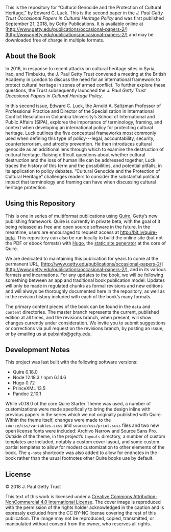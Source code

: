 This is the repository for “Cultural Genocide and the Protection of Cultural Heritage,” by Edward C. Luck. This is the second paper in the *J. Paul Getty Trust Occasional Papers in Cultural Heritage Policy* and was first published September 21, 2018, by Getty Publications. It is available online at [http://www.getty.edu/publications/occasional-papers-2/](http://www.getty.edu/publications/occasional-papers-2/) and may be downloaded free of charge in multiple formats.

## About the Book

In 2016, in response to recent attacks on cultural heritage sites in Syria, Iraq, and Timbuktu, the J. Paul Getty Trust convened a meeting at the British Academy in London to discuss the need for an international framework to protect cultural heritage in zones of armed conflict. To further explore these questions, the Trust subsequently launched the *J. Paul Getty Trust Occasional Papers in Cultural Heritage Policy*.

In this second issue, Edward C. Luck, the Arnold A. Saltzman Professor of Professional Practice and Director of the Specialization in International Conflict Resolution in Columbia University’s School of International and Public Affairs (SIPA), explores the importance of terminology, framing, and context when developing an international policy for protecting cultural heritage. Luck outlines the five conceptual frameworks most commonly used when defining this type of policy---legal, accountability, security, counterterrorism, and atrocity prevention. He then introduces cultural genocide as an additional lens through which to examine the destruction of cultural heritage. Raising difficult questions about whether cultural destruction and the loss of human life can be addressed together, Luck traces the history of this term and the possibilities, and potential pitfalls, in its application to policy debates. “Cultural Genocide and the Protection of Cultural Heritage” challenges readers to consider the substantial political impact that terminology and framing can have when discussing cultural heritage protection.

## Using this Repository

This is one in series of multiformat publications using [Quire](http://www.getty.edu/publications/digital/platforms-tools.html), Getty’s new publishing framework. Quire is currently in private beta, with the goal of it being released as free and open source software in the future. In the meantime, users are encouraged to request access at http://bit.ly/quire-beta. This repository can also be run locally to build the online site (but not the PDF or ebook formats) with [Hugo](https://gohugo.io/), the [static site generator](https://www.smashingmagazine.com/2015/11/modern-static-website-generators-next-big-thing/) at the core of Quire.

We are dedicated to maintaining this publication for years to come at the permanent URL, [http://www.getty.edu/publications/occasional-papers-2/](http://www.getty.edu/publications/occasional-papers-2/), and in its various formats and incarnations. For any updates to the book, we will be following something between an app and traditional book publication model. Updates will only be made in regulated chunks as formal revisions and new editions and will always be thoroughly documented here in the repository, as well as in the revision history included with each of the book’s many formats.

The primary content pieces of the book can be found in the `data` and `content` directories. The master branch represents the current, published edition at all times, and the revisions branch, when present, will show changes currently under consideration. We invite you to submit suggestions or corrections via pull request on the revisions branch, by posting an issue, or by emailing us at [pubsinfo@getty.edu](mailto:pubsinfo@getty.edu).

## Development Notes

This project was last built with the following software versions:

- Quire 0.18.0
- Node 12.18.3 / npm 6.14.6
- Hugo 0.72
- PrinceXML 13.5
- Pandoc 2.10.1

While v0.18.0 of the core Quire Starter Theme was used, a number of customizations were made specifically to bring the design inline with previous papers in the series which we not originally published with Quire. Within the theme itself, changes were made to the `source/css/variables.scss` and `source/css/print.scss` files and two new open license fonts were included: Archivo Narrow and Source Sans Pro. Outside of the theme, in the project’s `layouts` directory, a number of custom templates are included, notably a custom cover layout, and some custom partial templates to allow for modest customization to other elements of the book. The `q-note` shortcode was also added to allow for endnotes in the book rather than the usual footnotes other Quire books use by default.

## License

© 2018 J. Paul Getty Trust

This text of this work is licensed under a [Creative Commons Attribution-NonCommercial 4.0 International License](https://creativecommons.org/licenses/by-nc/4.0/). The cover image is reproduced with the permission of the rights holder acknowledged in the caption and is expressly excluded from the CC BY-NC license covering the rest of this publication. The image may not be reproduced, copied, transmitted, or manipulated without consent from the owner, who reserves all rights.
